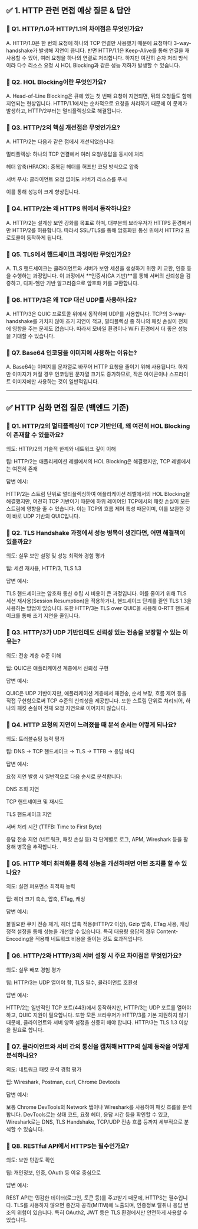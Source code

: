 ## ✅ 1. HTTP 관련 면접 예상 질문 & 답안

### 🔸 Q1. HTTP/1.0과 HTTP/1.1의 차이점은 무엇인가요?
A.
HTTP/1.0은 한 번의 요청에 하나의 TCP 연결만 사용했기 때문에 요청마다 3-way-handshake가 발생해 지연이 큽니다.
반면 HTTP/1.1은 Keep-Alive를 통해 연결을 재사용할 수 있어, 여러 요청을 하나의 연결로 처리합니다.
하지만 여전히 순차 처리 방식이라 다수 리소스 요청 시 HOL Blocking과 같은 성능 저하가 발생할 수 있습니다.

### 🔸 Q2. HOL Blocking이란 무엇인가요?
A.
Head-of-Line Blocking은 큐에 있는 첫 번째 요청이 지연되면, 뒤의 요청들도 함께 지연되는 현상입니다.
HTTP/1.1에서는 순차적으로 요청을 처리하기 때문에 이 문제가 발생하고, HTTP/2부터는 멀티플렉싱으로 해결됩니다.

### 🔸 Q3. HTTP/2의 핵심 개선점은 무엇인가요?
A.
HTTP/2는 다음과 같은 점에서 개선되었습니다:

멀티플렉싱: 하나의 TCP 연결에서 여러 요청/응답을 동시에 처리

헤더 압축(HPACK): 중복된 헤더를 허프만 코딩 방식으로 압축

서버 푸시: 클라이언트 요청 없이도 서버가 리소스를 푸시

이를 통해 성능이 크게 향상됩니다.

### 🔸 Q4. HTTP/2는 왜 HTTPS 위에서 동작하나요?
A.
HTTP/2는 설계상 보안 강화를 목표로 하며, 대부분의 브라우저가 HTTPS 환경에서만 HTTP/2를 허용합니다.
따라서 SSL/TLS를 통해 암호화된 통신 위에서 HTTP/2 프로토콜이 동작하게 됩니다.

### 🔸 Q5. TLS에서 핸드셰이크 과정이란 무엇인가요?
A.
TLS 핸드셰이크는 클라이언트와 서버가 보안 세션을 생성하기 위한 키 교환, 인증 등을 수행하는 과정입니다.
이 과정에서 **인증서(CA 기반)**를 통해 서버의 신뢰성을 검증하고, 디피-헬만 기반 알고리즘으로 암호화 키를 교환합니다.

### 🔸 Q6. HTTP/3은 왜 TCP 대신 UDP를 사용하나요?
A.
HTTP/3은 QUIC 프로토콜 위에서 동작하며 UDP를 사용합니다.
TCP의 3-way-handshake를 거치지 않아 초기 지연이 적고, 멀티플렉싱 중 하나의 패킷 손실이 전체에 영향을 주는 문제도 없습니다.
따라서 모바일 환경이나 WiFi 환경에서 더 좋은 성능을 기대할 수 있습니다.

### 🔸 Q7. Base64 인코딩을 이미지에 사용하는 이유는?
A.
Base64는 이미지를 문자열로 바꾸어 HTTP 요청을 줄이기 위해 사용됩니다.
하지만 이미지가 커질 경우 인코딩된 문자열 크기도 증가하므로, 작은 아이콘이나 스프라이트 이미지에만 사용하는 것이 일반적입니다.

----------------

## ✅ HTTP 심화 면접 질문 (백엔드 기준)
### 🔸 Q1. HTTP/2의 멀티플렉싱이 TCP 기반인데, 왜 여전히 HOL Blocking이 존재할 수 있을까요?
의도: HTTP/2의 기술적 한계와 네트워크 깊이 이해

팁: HTTP/2는 애플리케이션 레벨에서의 HOL Blocking은 해결했지만, TCP 레벨에서는 여전히 존재

답변 예시:

HTTP/2는 스트림 단위로 멀티플렉싱하여 애플리케이션 레벨에서의 HOL Blocking을 해결했지만, 여전히 TCP 기반이기 때문에 하위 레이어인 TCP에서의 패킷 손실이 모든 스트림에 영향을 줄 수 있습니다. 이는 TCP의 흐름 제어 특성 때문이며, 이를 보완한 것이 바로 UDP 기반의 QUIC입니다.

### 🔸 Q2. TLS Handshake 과정에서 성능 병목이 생긴다면, 어떤 해결책이 있을까요?
의도: 실무 보안 설정 및 성능 최적화 경험 평가

팁: 세션 재사용, HTTP/3, TLS 1.3

답변 예시:

TLS 핸드셰이크는 암호화 통신 수립 시 비용이 큰 과정입니다. 이를 줄이기 위해 TLS 세션 재사용(Session Resumption)을 적용하거나, 핸드셰이크 단계를 줄인 TLS 1.3을 사용하는 방법이 있습니다. 또한 HTTP/3는 TLS over QUIC을 사용해 0-RTT 핸드셰이크를 통해 초기 지연을 줄입니다.

### 🔸 Q3. HTTP/3가 UDP 기반인데도 신뢰성 있는 전송을 보장할 수 있는 이유는?
의도: 전송 계층 수준 이해

팁: QUIC은 애플리케이션 계층에서 신뢰성 구현

답변 예시:

QUIC은 UDP 기반이지만, 애플리케이션 계층에서 재전송, 순서 보장, 흐름 제어 등을 직접 구현함으로써 TCP 수준의 신뢰성을 제공합니다. 또한 스트림 단위로 처리되어, 하나의 패킷 손실이 전체 요청 지연으로 이어지지 않습니다.

### 🔸 Q4. HTTP 요청의 지연이 느려졌을 때 분석 순서는 어떻게 되나요?
의도: 트러블슈팅 능력 평가

팁: DNS → TCP 핸드셰이크 → TLS → TTFB → 응답 바디

답변 예시:

요청 지연 발생 시 일반적으로 다음 순서로 분석합니다:

DNS 조회 지연

TCP 핸드셰이크 및 재시도

TLS 핸드셰이크 지연

서버 처리 시간 (TTFB: Time to First Byte)

응답 전송 지연 (네트워크, 패킷 손실 등)
각 단계별로 로그, APM, Wireshark 등을 활용해 병목을 추적합니다.

### 🔸 Q5. HTTP 헤더 최적화를 통해 성능을 개선하려면 어떤 조치를 할 수 있나요?
의도: 실전 퍼포먼스 최적화 능력

팁: 헤더 크기 축소, 압축, ETag, 캐싱

답변 예시:

불필요한 쿠키 전송 제거, 헤더 압축 적용(HTTP/2 이상), Gzip 압축, ETag 사용, 캐싱 정책 설정을 통해 성능을 개선할 수 있습니다. 특히 대용량 응답의 경우 Content-Encoding을 적용해 네트워크 비용을 줄이는 것도 효과적입니다.

### 🔸 Q6. HTTP/2와 HTTP/3의 서버 설정 시 주요 차이점은 무엇인가요?
의도: 실무 배포 경험 평가

팁: HTTP/3는 UDP 열어야 함, TLS 필수, 클라이언트 호환성

답변 예시:

HTTP/2는 일반적인 TCP 포트(443)에서 동작하지만, HTTP/3는 UDP 포트를 열어야 하고, QUIC 지원이 필요합니다. 또한 모든 브라우저가 HTTP/3를 기본 지원하지 않기 때문에, 클라이언트와 서버 양쪽 설정을 신중히 해야 합니다. HTTP/3는 TLS 1.3 이상을 필요로 합니다.

### 🔸 Q7. 클라이언트와 서버 간의 통신을 캡처해 HTTP의 실제 동작을 어떻게 분석하나요?
의도: 네트워크 패킷 분석 경험 평가

팁: Wireshark, Postman, curl, Chrome Devtools

답변 예시:

보통 Chrome DevTools의 Network 탭이나 Wireshark를 사용하여 패킷 흐름을 분석합니다. DevTools로는 상태 코드, 요청 헤더, 응답 시간 등을 확인할 수 있고, Wireshark로는 DNS, TLS Handshake, TCP/UDP 전송 흐름 등까지 세부적으로 분석할 수 있습니다.

### 🔸 Q8. RESTful API에서 HTTPS는 필수인가요?
의도: 보안 민감도 확인

팁: 개인정보, 인증, OAuth 등 이유 중심으로

답변 예시:

REST API는 민감한 데이터(로그인, 토큰 등)를 주고받기 때문에, HTTPS는 필수입니다. TLS를 사용하지 않으면 중간자 공격(MITM)에 노출되며, 인증정보 탈취나 응답 변조의 위험이 있습니다. 특히 OAuth2, JWT 등은 TLS 환경에서만 안전하게 사용할 수 있습니다.